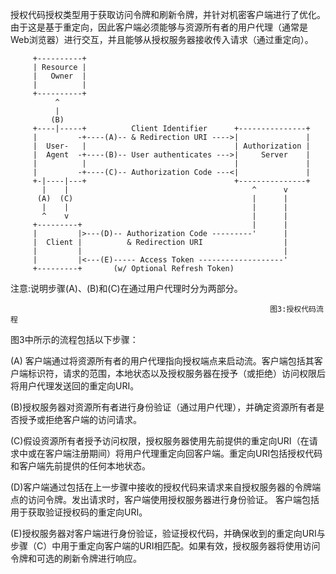授权代码授权类型用于获取访问令牌和刷新令牌，并针对机密客户端进行了优化。由于这是基于重定向，因此客户端必须能够与资源所有者的用户代理（通常是Web浏览器）进行交互，并且能够从授权服务器接收传入请求（通过重定向）。

```
     +----------+
     | Resource |
     |   Owner  |
     |          |
     +----------+
          ^
          |
         (B)
     +----|-----+          Client Identifier      +---------------+
     |         -+----(A)-- & Redirection URI ---->|               |
     |  User-   |                                 | Authorization |
     |  Agent  -+----(B)-- User authenticates --->|     Server    |
     |          |                                 |               |
     |         -+----(C)-- Authorization Code ---<|               |
     +-|----|---+                                 +---------------+
       |    |                                         ^      v
      (A)  (C)                                        |      |
       |    |                                         |      |
       ^    v                                         |      |
     +---------+                                      |      |
     |         |>---(D)-- Authorization Code ---------'      |
     |  Client |          & Redirection URI                  |
     |         |                                             |
     |         |<---(E)----- Access Token -------------------'
     +---------+       (w/ Optional Refresh Token)
```

注意:说明步骤\(A\)、\(B\)和\(C\)在通过用户代理时分为两部分。

                                                              图3:授权代码流程

图3中所示的流程包括以下步骤：

\(A\) 客户端通过将资源所有者的用户代理指向授权端点来启动流。客户端包括其客户端标识符，请求的范围，本地状态以及授权服务器在授予（或拒绝）访问权限后将用户代理发送回的重定向URI。

\(B\)授权服务器对资源所有者进行身份验证（通过用户代理），并确定资源所有者是否授予或拒绝客户端的访问请求。

\(C\)假设资源所有者授予访问权限，授权服务器使用先前提供的重定向URI（在请求中或在客户端注册期间）将用户代理重定向回客户端。重定向URI包括授权代码和客户端先前提供的任何本地状态。

\(D\)客户端通过包括在上一步骤中接收的授权代码来请求来自授权服务器的令牌端点的访问令牌。发出请求时，客户端使用授权服务器进行身份验证。 客户端包括用于获取验证授权码的重定向URI。

\(E\)授权服务器对客户端进行身份验证，验证授权代码，并确保收到的重定向URI与步骤（C）中用于重定向客户端的URI相匹配。如果有效，授权服务器将使用访问令牌和可选的刷新令牌进行响应。

